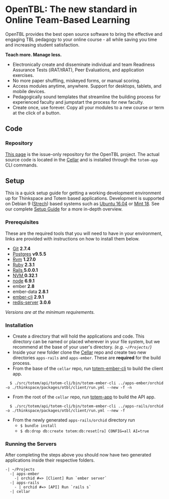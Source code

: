 # OpenTBL: The new standard in Online Team-Based Learning
OpenTBL provides the best open source software to bring the effective and engaging TBL pedagogy to your online course - all while saving you time and increasing student satisfaction.

**Teach more. Manage less.**
 * Electronically create and disseminate individual and team Readiness Assurance Tests (iRAT/tRAT), Peer Evaluations, and application exercises. 
 * No more paper shuffling, miskeyed forms, or manual scoring.
 * Access modules anytime, anywhere. Support for desktops, tablets, and mobile devices.
 * Pedagogically sound templates that streamline the building process for experienced faculty and jumpstart the process for new faculty.
 * Create once, use forever. Copy all your modules to a new course or term at the click of a button.
 
## Code
### Repository
[This page](https://github.com/sixthedge/opentbl/) is the issue-only repository for the OpenTBL project.  The actual source code is located in the [Cellar](https://github.com/sixthedge/cellar/) and is installed through the `totem-app` CLI commands.

## Setup
This is a quick setup guide for getting a working development environment up for Thinkspace and Totem based applications. Development is supported on Debian 9 ([Strech](https://wiki.debian.org/DebianStretch)) based systems such as [Ubuntu 16.04](http://releases.ubuntu.com/16.04/) or [Mint 18](https://www.linuxmint.com/release.php?id=27). See our complete [Setup Guide](http://totem-docs.herokuapp.com/1.0.1/setup/environment) for a more in-depth overview.

### Prerequisites
These are the required tools that you will need to have in your environment, links are provided with instructions on how to install them below.

- [Git](http://totem-docs.herokuapp.com/1.0.1/setup/environment#install-git) **2.7.4**
- [Postgres](http://totem-docs.herokuapp.com/1.0.1/setup/environment#install-postgresql) **v9.5.5**
- [Rvm](http://totem-docs.herokuapp.com/1.0.1/setup/environment#install-rvm) **1.27.0** 
- [Ruby](http://totem-docs.herokuapp.com/1.0.1/setup/environment#install-ruby) **2.3.1**
- [Rails ](http://totem-docs.herokuapp.com/1.0.1/setup/environment#install-rails-5) **5.0.0.1**
- [NVM ](http://totem-docs.herokuapp.com/1.0.1/setup/environment#install-nvm) **0.32.1**
- [node](http://totem-docs.herokuapp.com/1.0.1/setup/environment#install-node) **6.9.1**
- ember **2.8**
- ember-data **2.8.1**
- [ember-cli](http://totem-docs.herokuapp.com/1.0.1/setup/environment#install-ember-cli-bower) **2.9.1**
- [redis-server](http://totem-docs.herokuapp.com/1.0.1/setup/environment#install-redis) **3.0.6**

_Versions are at the minimum requirements._

### Installation
- Create a directory that will hold the applications and code. This directory can be named or placed wherever in your file system, but we recommend at the base of your user's directory. _(e.g. `~/Projects/`)_
- Inside your new folder clone the [Cellar](https://github.com/sixthedge/cellar) repo and create two new directories `apps-rails` and `apps-ember`. These are **required** for the build process.
- From the base of the `cellar` repo, run [totem-ember-cli](https://github.com/sixthedge/cellar/blob/master/src/totem/api/totem-cli/lib/totem/cli/totem_ember.rb) to build the client app.
```
  $ ./src/totem/api/totem-cli/bin/totem-ember-cli ../apps-ember/orchid -o ./thinkspace/packages/otbl/client/run.yml --new -f -n
```
- From the root of the `cellar` repo, run [totem-app](https://github.com/sixthedge/cellar/blob/master/src/totem/api/totem-cli/lib/totem/cli/totem_app.rb) to build the API app.
```
  $ ./src/totem/api/totem-cli/bin/totem-ember-cli ../apps-rails/orchid -o ./thinkspace/packages/otbl/client/run.yml --new -f
```
- From the newly generated `apps-rails/orchid` directory run 
  - `$ bundle install` 
  - `$ db:drop db:create totem:db:reset[ra] CONFIG=all AI=true`

### Running the Servers
After completing the steps above you should now have two generated applications inside their respective folders.

```
-| ~/Projects
  -| apps-ember
    -| orchid #=> [Client] Run `ember server`
  -| apps-rails
    - | orchid #=> [API] Run `rails s`
  -| cellar
```
